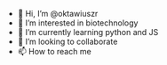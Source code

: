 - 👋 Hi, I’m @oktawiuszr
- 👀 I’m interested in biotechnology
- 🌱 I’m currently learning python and JS
- 💞️ I’m looking to collaborate
- 📫 How to reach me 

<!---
oktawiuszr/oktawiuszr is a ✨ special ✨ repository because its `README.md` (this file) appears on your GitHub profile.
You can click the Preview link to take a look at your changes.
--->
